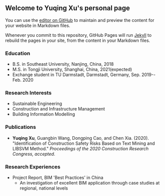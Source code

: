 ## Welcome to Yuqing Xu's personal page

You can use the [editor on GitHub](https://github.com/YUQING-XU/academic-page/edit/master/README.md) to maintain and preview the content for your website in Markdown files.

Whenever you commit to this repository, GitHub Pages will run [Jekyll](https://jekyllrb.com/) to rebuild the pages in your site, from the content in your Markdown files.

### Education
* B.S. in Southeast University, Nanjing, China, 2018
* M.S. in Tongji University, Shanghai, China, 2021(expected)
* Exchange student in TU Darmstadt, Darmstadt, Germany, Sep. 2019--Feb. 2020


### Research Interests
* Sustainable Engineering
* Construction and Infrastructure Management
* Building Information Modelling


### Publications
* **Yuqing Xu**, Guangbin Wang, Dongping Cao, and Chen Xia. (2020). "Identification of Construction Safety Risks Based on Text Mining and LIBSVM Method." *Proceedings of the 2020 Construction Research Congress, accepted.*


### Research Experiences
* Project Report, BIM 'Best Practices' in China
  * An investigation of excellent BIM application through case studies at regional, national levels
